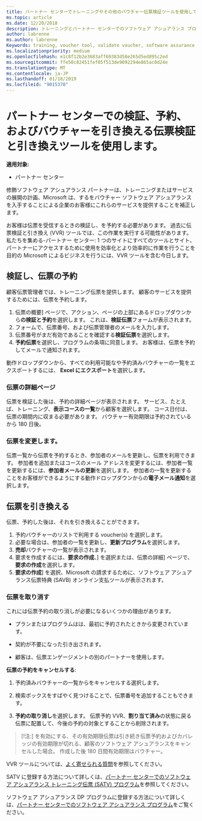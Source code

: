 ```yaml
---
title: パートナー センターでトレーニングやその他のバウチャー伝票検証ツールを使用して |パートナー センター
ms.topic: article
ms.date: 12/20/2018
description: トレーニングとパートナー センターでのソフトウェア アシュアランス プログラム バウチャーを要求できるようになりました
author: labrenne
ms.author: labrenne
Keywords: training, voucher tool, validate voucher, software assurance claims, DPS, SATV
ms.localizationpriority: medium
ms.openlocfilehash: e1c8f12b2e3683aff69383d58e265d5ed895c2ed
ms.sourcegitcommit: ffe50c82451fef05f513de9092294e865ac0d24e
ms.translationtype: MT
ms.contentlocale: ja-JP
ms.lasthandoff: 01/18/2019
ms.locfileid: "9015370"
---
```

# <a name="use-the-voucher-validation-and-redemption-tool-in-partner-center-to-validate-reserve-and-redeem-vouchers"></a>パートナー センターでの検証、予約、およびバウチャーを引き換える伝票検証と引き換えツールを使用します。 

**適用対象:**

- パートナー センター

修飾ソフトウェア アシュアランス パートナーは、トレーニングまたはサービスの展開の計画、Microsoft は、するをバウチャー ソフトウェア アシュアランスを入手することによる企業のお客様にこれらのサービスを提供することを補正します。

お客様は伝票を受信するときの検証し、を予約する必要があります。 過去に伝票検証と引き換え (VVR) ツールでは、この作業を実行する可能性があります。 私たちを集める-パートナー センター: 1 つのサイトにすべてのツールとサイト、パートナーにアクセスするために使用を効率化とより効率的に作業を行うことを目的の Microsoft によるビジネスを行うには、VVR ツールを含む今日します。

## <a name="validate-and-reserve-a-voucher"></a>検証し、伝票の予約

顧客伝票管理者では、トレーニング伝票を提供します。 顧客のサービスを提供するためには、伝票を予約します。

1. 伝票の概要] ページで、アクション、ページの上部にあるドロップダウンから**の検証と予約**を選択します。 これは、**検証伝票**フォームが表示されます。
2. フォームで、伝票番号、および伝票管理者のメールを入力します。
3. 伝票番号がまだ有効であることを確認する**検証伝票**を選択します。
4. **予約伝票**を選択し、プログラムの条項に同意します。 お客様は、伝票を予約してメールで通知されます。

動作ドロップダウンから、すべての利用可能なや予約済みバウチャーの一覧をエクスポートするには、 **Excel にエクスポート**を選択します。

### <a name="voucher-details-page"></a>伝票の詳細ページ

伝票を検証した後は、予約の詳細ページが表示されます。 サービス、たとえば、トレーニング、**表示コースの一覧**から顧客を選択します。
コース日付は、伝票の期間内に収まる必要があります。 バウチャー有効期限は予約されているから 180 日後。

### <a name="modify-a-voucher"></a>伝票を変更します。

伝票一覧から伝票を予約するとき、参加者のメールを更新し、伝票を利用できます。 参加者を追加またはコースのメール アドレスを変更するには、参加者一覧を更新するには、**参加者メールの更新**を選択します。 参加者の一覧を更新することをお客様ができるようにする動作ドロップダウンからの**電子メール通知**を選択します。

## <a name="redeem-a-voucher"></a>伝票を引き換える

伝票、予約した後は、それを引き換えることができます。 
1. 予約バウチャーのリストで利用する voucher(s) を選択します。 
2. 必要な場合は、参加者の一覧を更新し、**更新プログラム**を選択します。
3. **売却**バウチャーの一覧が表示されます。
4. 要求を作成するには、**要求の作成**、] を選択または、伝票の詳細] ページで、**要求の作成**を選択します。
5. **要求の作成**] を選択、Microsoft の請求するために、ソフトウェア アシュアランス伝票特典 (SAVB) オンライン支払ツールが表示されます。


### <a name="cancel-a-voucher"></a>伝票を取り消す

これには伝票予約の取り消しが必要になるいくつかの理由があります。

- プランまたはプログラムはは、最初に予約されたときから変更されています。

- 契約が不要になった引き出されます。

- 顧客は、伝票エンゲージメントの別のパートナーを使用します。

**伝票の予約をキャンセルする**:

1. 予約済みバウチャーの一覧からをキャンセルする選択します。

2. 検索ボックスをすばやく見つけることで、伝票番号を追加することもできます。 

3. **予約の取り消し**を選択します。 伝票予約 VVR、**割り当て済み**の状態に戻る伝票に配置して、今後の予約の対象とすることから削除されます。

>[!注:] を有効にする、その有効期限伝票は引き続き伝票予約およびカバレッジの有効期限が切れる、顧客のソフトウェア アシュアランスをキャンセルした場合。 作成した後 180 日間有効期限はバウチャー。

VVR ツールについては、[よく寄せられる質問](vvr-faq.md)を参照してください。

SATV に登録する方法について詳しくは、[パートナー センターでのソフトウェア アシュアランス トレーニング伝票 (SATV) プログラム](software-assurance-satv.md)を参照してください。

ソフトウェア アシュアランス DP プログラムに登録する方法について詳しくは、[パートナー センターでのソフトウェア アシュアランス プログラム](software-assurance-dps.md)をご覧ください。

